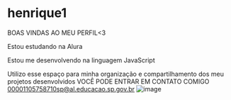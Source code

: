 # henrique1
BOAS VINDAS AO MEU PERFIL<3

  Estou estudando na Alura
  
Estou me desenvolvendo na linguagem JavaScript

Utilizo esse espaço para minha organização e compartilhamento dos meu projetos desenvolvidos
VOCÊ PODE ENTRAR EM CONTATO COMIGO 
00001105758710sp@al.educacao.sp.gov.br ![![image](https://github.com/henrique1920/henrique1/assets/171103231/64158768-3523-4e33-88c4-015d78a1a431)
](link)
